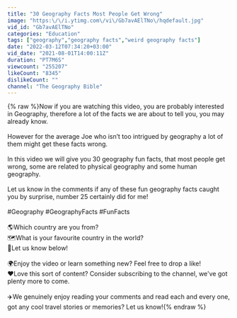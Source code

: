```yaml
---
title: "30 Geography Facts Most People Get Wrong"
image: "https:\/\/i.ytimg.com\/vi\/Gb7avAElTNo\/hqdefault.jpg"
vid_id: "Gb7avAElTNo"
categories: "Education"
tags: ["geography","geography facts","weird geography facts"]
date: "2022-03-12T07:34:20+03:00"
vid_date: "2021-08-01T14:00:11Z"
duration: "PT7M6S"
viewcount: "255207"
likeCount: "8345"
dislikeCount: ""
channel: "The Geography Bible"
---
```

{% raw %}Now if you are watching this video, you are probably interested in Geography, therefore a lot of the facts we are about to tell you, you may already know.<br /><br />However for the average Joe who isn’t too intrigued by geography a lot of them might get these facts wrong.<br /><br />In this video we will give you 30 geography fun facts, that most people get wrong, some are related to physical geography and some human geography.<br /><br />Let us know in the comments if any of these fun geography facts caught you by surprise, number 25 certainly did for me!<br /><br />#Geography #GeographyFacts #FunFacts<br /><br />🌎Which country are you from?<br />🗺️What is your favourite country in the world?<br />🌟Let us know below!<br /><br />🌍Enjoy the video or learn something new? Feel free to drop a like!<br />❤️Love this sort of content? Consider subscribing to the channel, we've got plenty more to come.<br /><br />✈️We genuinely enjoy reading your comments and read each and every one, got any cool travel stories or memories? Let us know!{% endraw %}
